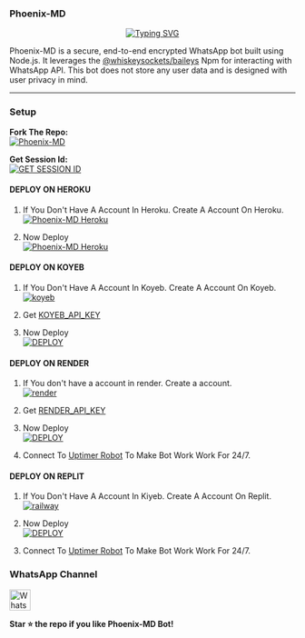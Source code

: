 ### Phoenix-MD

<div align="center">
  <a href="https://git.io/typing-svg">
    <img src="https://readme-typing-svg.demolab.com?font=Ribeye&size=50&pause=1000&color=F710B1&center=true&width=910&height=100&lines=I'M+Phoenix-MD;Multi+Device+WhatsApp+Bot;Coded+By+Abhishek+Suresh" alt="Typing SVG" />
  </a>
</div>

Phoenix-MD is a secure, end-to-end encrypted WhatsApp bot built using Node.js. It leverages the [@whiskeysockets/baileys](https://github.com/whiskeysockets/baileys) Npm for interacting with WhatsApp API. This bot does not store any user data and is designed with user privacy in mind.

***

### Setup

**Fork The Repo:**  
<a href="https://github.com/AbhishekSuresh2/Phoenix-Bot/fork">
  <img title="Phoenix-MD" src="https://img.shields.io/badge/FORK Phoenix MD-h?color=black&style=for-the-badge&logo=stackshare" />
</a>

**Get Session Id:**
    <br>
<a href='https://phoenix-md-session.onrender.com/' target="_blank">
  <img alt='GET SESSION ID' 
       src='https://img.shields.io/badge/GET_SESSION_ID-100000?style=for-the-badge&logo=link&logoColor=white&labelColor=black&color=black'/>
</a>


#### DEPLOY ON HEROKU 

1. If You Don't Have A Account In Heroku. Create A Account On Heroku.
    <br>
<a href='https://signup.heroku.com/' target="_blank"><img alt='Phoenix-MD Heroku' src='https://img.shields.io/badge/-Create-black?style=for-the-badge&logo=heroku&logoColor=white'/></a>

3. Now Deploy
    <br>
<a href='https://phoenix-md-deploy.vercel.app/heroku' target="_blank"><img alt='Phoenix-MD Heroku' src='https://img.shields.io/badge/-Deploy-black?style=for-the-badge&logo=heroku&logoColor=white'/></a>

#### DEPLOY ON KOYEB 

1. If You Don't Have A Account In Koyeb. Create A Account On Koyeb.
    <br>
<a href='https://app.koyeb.com/auth/signup' target="_blank"><img alt='koyeb' src='https://img.shields.io/badge/-Create-black?style=for-the-badge&logo=koyeb&logoColor=white'/></a>

2. Get [KOYEB_API_KEY](https://app.koyeb.com/settings/api)

3. Now Deploy
    <br>
<a href='https://phoenix-md-deploy.vercel.app/koyeb' target="_blank"><img alt='DEPLOY' src='https://img.shields.io/badge/-DEPLOY-black?style=for-the-badge&logo=koyeb&logoColor=white'/></a>

#### DEPLOY ON RENDER 

1. If You don't have a account in render. Create a account.
    <br>
<a href='https://dashboard.render.com/register' target="_blank"><img alt='render' src='https://img.shields.io/badge/-Create-black?style=for-the-badge&logo=render&logoColor=white'/></a>

2. Get [RENDER_API_KEY](https://dashboard.render.com/u/settings#api-keys)

3. Now Deploy
    <br>
<a href='https://phoenix-md-deploy.vercel.app/render' target="_blank"><img alt='DEPLOY' src='https://img.shields.io/badge/-DEPLOY-black?style=for-the-badge&logo=render&logoColor=white'/></a>

4. Connect To [Uptimer Robot](https://uptimerobot.com/) To Make Bot Work Work For 24/7.

#### DEPLOY ON REPLIT 

 1. If You Don't Have A Account In Kiyeb. Create A Account On Replit.
    <br>
<a href='https://replit.com/login' target="_blank"><img alt='railway' src='https://img.shields.io/badge/-Create-black?style=for-the-badge&logo=replit&logoColor=white'/></a>

2. Now Deploy
    <br>
<a href='https://phoenix-md-deploy.vercel.app/replit' target="_blank"><img alt='DEPLOY' src='https://img.shields.io/badge/-DEPLOY-black?style=for-the-badge&logo=replit&logoColor=white'/></a>

3. Connect To [Uptimer Robot](https://uptimerobot.com/) To Make Bot Work Work For 24/7.

### WhatsApp Channel

<a href="https://whatsapp.com/channel/0029Vb1yHTJJ93wQ4lM46K0f" target="_blank">
  <img src="https://upload.wikimedia.org/wikipedia/commons/6/6b/WhatsApp.svg" alt="WhatsApp Icon" width="37">
</a>

 **Star ⭐ the repo if you like Phoenix-MD Bot!**
